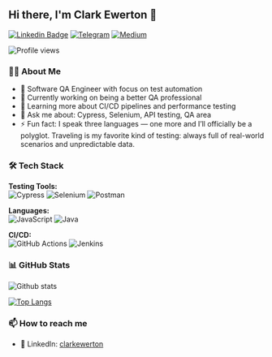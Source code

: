 ## Hi there, I'm Clark Ewerton 👋
[![Linkedin Badge](https://img.shields.io/badge/-Connect-blue?style=for-the-badge&logo=Linkedin&logoColor=white&link=https://www.linkedin.com/in/clarkewerton/)](https://www.linkedin.com/in/clarkewerton/)
[![Telegram](https://img.shields.io/badge/Telegram-2CA5E0?style=for-the-badge&logo=telegram&logoColor=white)](https://t.me/clarkewerton)
[![Medium](https://img.shields.io/badge/Medium-12100E?style=for-the-badge&logo=medium&logoColor=white)](https://medium.com/@clarkewertonSilva)

![Profile views](https://komarev.com/ghpvc/?username=clark-ewerton&style=for-the-badge&color=blue)

### 👨‍💻 About Me

* 🧪 Software QA Engineer with focus on test automation
* 🔭 Currently working on being a better QA professional
* 🌱 Learning more about CI/CD pipelines and performance testing
* 💬 Ask me about: Cypress, Selenium, API testing, QA area
* ⚡ Fun fact: I speak three languages — one more and I’ll officially be a polyglot. Traveling is my favorite kind of testing: always full of real-world scenarios and unpredictable data.

### 🛠 Tech Stack

**Testing Tools:**  
![Cypress](https://img.shields.io/badge/Cypress-17202C?style=flat&logo=cypress&logoColor=white)
![Selenium](https://img.shields.io/badge/Selenium-43B02A?style=flat&logo=selenium&logoColor=white)
![Postman](https://img.shields.io/badge/Postman-FF6C37?style=flat&logo=postman&logoColor=white)

**Languages:**  
![JavaScript](https://img.shields.io/badge/JavaScript-F7DF1E?style=flat&logo=javascript&logoColor=black)
![Java](https://img.shields.io/badge/Java-007396?style=flat&logo=java&logoColor=white)

**CI/CD:**  
![GitHub Actions](https://img.shields.io/badge/GitHub_Actions-2088FF?style=flat&logo=github-actions&logoColor=white)
![Jenkins](https://img.shields.io/badge/Jenkins-D24939?style=flat&logo=jenkins&logoColor=white)

### 📊 GitHub Stats

![Github stats](https://github-readme-stats.vercel.app/api?username=clark-ewerton&show_icons=true&hide=["prs","issues"]&theme=radical)

[![Top Langs](https://github-readme-stats.vercel.app/api/top-langs/?username=clark-ewerton&layout=compact&theme=radical)](https://github.com/anuraghazra/github-readme-stats)

### 📫 How to reach me

- 💼 LinkedIn: [clarkewerton](https://www.linkedin.com/in/clarkewerton/)
